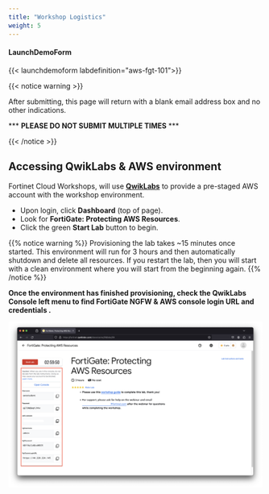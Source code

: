 ```yaml
---
title: "Workshop Logistics"
weight: 5
---
```



#### LaunchDemoForm
{{< launchdemoform labdefinition="aws-fgt-101">}}

{{< notice warning >}} 

After submitting, this page will return with a blank email address box and no other indications.

\*\*\* __PLEASE DO NOT SUBMIT MULTIPLE TIMES__ \*\*\*  

{{< /notice >}}

## Accessing QwikLabs & AWS environment



Fortinet Cloud Workshops, will use [**QwikLabs**](https://fortinet.qwiklabs.com/paths) to provide a pre-staged AWS account with the workshop environment.

- Upon login, click **Dashboard** (top of page).
- Look for **FortiGate: Protecting AWS Resources**.
- Click the green **Start Lab** button to begin.

{{% notice warning %}}
Provisioning the lab takes ~15 minutes once started.  This environment will run for 3 hours and then automatically shutdown and delete all resources.  If you restart the lab, then you will start with a clean environment where you will start from the beginning again.
{{% /notice %}}

**Once the environment has finished provisioning, check the QwikLabs Console left menu to find FortiGate NGFW & AWS console login URL and credentials .**

![](image-ql1.png)